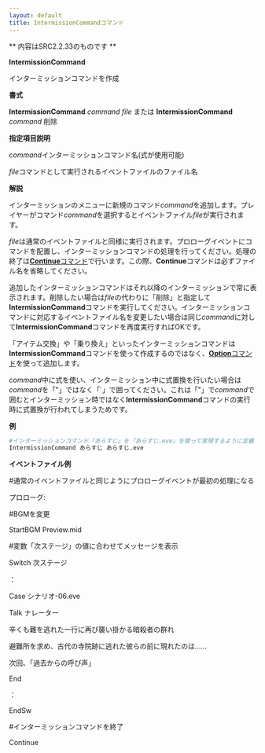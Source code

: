 ```yaml
---
layout: default
title: IntermissionCommandコマンド
---
```

** 内容はSRC2.2.33のものです **

**IntermissionCommand**

インターミッションコマンドを作成

**書式**

**IntermissionCommand** *command* *file* または **IntermissionCommand** *command* 削除

**指定項目説明**

*command*インターミッションコマンド名(式が使用可能)

*file*コマンドとして実行されるイベントファイルのファイル名

**解説**

インターミッションのメニューに新規のコマンド*command*を追加します。プレイヤーがコマンド*command*を選択するとイベントファイル*file*が実行されます。

*file*は通常のイベントファイルと同様に実行されます。プロローグイベントにコマンドを配置し、インターミッションコマンドの処理を行ってください。処理の終了は[**Continue**コマンド](Continueコマンド.md)で行います。この際、**Continue**コマンドは必ずファイル名を省略してください。

追加したインターミッションコマンドはそれ以降のインターミッションで常に表示されます。削除したい場合は*file*の代わりに「削除」と指定して**IntermissionCommand**コマンドを実行してください。インターミッションコマンドに対応するイベントファイル名を変更したい場合は同じ*command*に対して**IntermissionCommand**コマンドを再度実行すればOKです。

「アイテム交換」や「乗り換え」といったインターミッションコマンドは**IntermissionCommand**コマンドを使って作成するのではなく、[**Option**コマンド](Optionコマンド.md)を使って追加します。

*command*中に式を使い、インターミッション中に式置換を行いたい場合は*command*を「"」ではなく「`」で囲ってください。これは「"」で*command*で囲むとインターミッション時ではなく**IntermissionCommand**コマンドの実行時に式置換が行われてしまうためです。

**例**
```sh
#インターミッションコマンド「あらすじ」を「あらすじ.eve」を使って実現するように定義
IntermissionCommand あらすじ あらすじ.eve
```

**イベントファイル例**

#通常のイベントファイルと同じようにプロローグイベントが最初の処理になる

プロローグ:

#BGMを変更

StartBGM Preview.mid

#変数「次ステージ」の値に合わせてメッセージを表示

Switch 次ステージ

：

Case シナリオ-06.eve

Talk ナレーター

辛くも難を逃れた一行に再び襲い掛かる暗殺者の群れ

避難所を求め、古代の寺院跡に逃れた彼らの前に現れたのは……

次回、「過去からの呼び声」

End

：

EndSw

#インターミッションコマンドを終了

Continue
